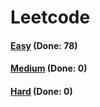 # Leetcode

<h4><a href="https://github.com/lon-yang/leetcode/blob/master/docs/Easy.md">Easy</a>  (Done: 78)</h4>
<h4><a href="https://github.com/lon-yang/leetcode/blob/master/docs/Medium.md">Medium</a>  (Done: 0)</h4>
<h4><a href="https://github.com/lon-yang/leetcode/blob/master/docs/Hard.md">Hard</a>  (Done: 0)</h4>

